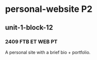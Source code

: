 # personal-website P2

## unit-1-block-12

### 2409 FTB ET WEB PT

A personal site with a brief bio + portfolio.
